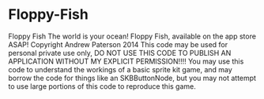 Floppy-Fish
===========

Floppy Fish
The world is your ocean!
Floppy Fish, available on the app store ASAP!
Copyright Andrew Paterson 2014
This code may be used for personal private use only, DO NOT USE THIS CODE TO PUBLISH AN APPLICATION WITHOUT MY EXPLICIT PERMISSION!!!!
You may use this code to understand the workings of a basic sprite kit game, and may borrow the code for things like an SKBButtonNode, but you may not attempt to use large portions of this code to reproduce this game.
